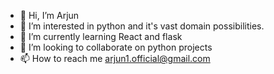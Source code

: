 - 👋 Hi, I’m Arjun
- 👀 I’m interested in python and it's vast domain possibilities.
- 🌱 I’m currently learning React and flask
- 💞️ I’m looking to collaborate on python projects
- 📫 How to reach me arjun1.official@gmail.com 

<!---
Arjun47/Arjun47 is a ✨ special ✨ repository because its `README.md` (this file) appears on your GitHub profile.
You can click the Preview link to take a look at your changes.
--->
